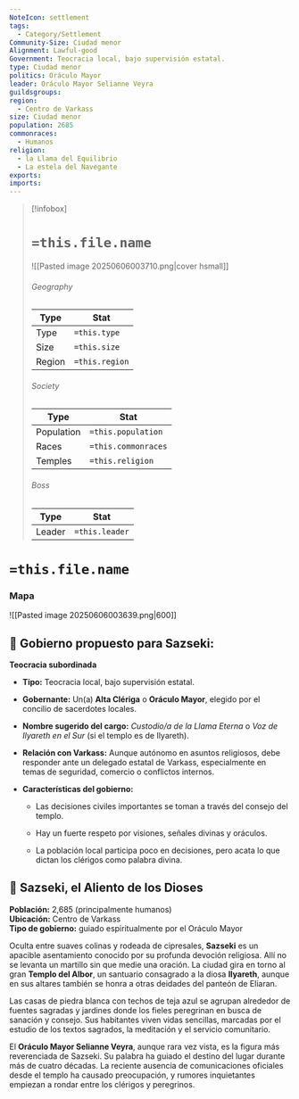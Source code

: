 ```yaml
---
NoteIcon: settlement
tags:
  - Category/Settlement
Community-Size: Ciudad menor
Alignment: Lawful-good
Government: Teocracia local, bajo supervisión estatal.
type: Ciudad menor
politics: Oráculo Mayor
leader: Oráculo Mayor Selianne Veyra
guildsgroups: 
region:
  - Centro de Varkass
size: Ciudad menor
population: 2685
commonraces:
  - Humanos
religion:
  - la Llama del Equilibrio
  - La estela del Navegante
exports: 
imports:
---
```




> [!infobox]
> # `=this.file.name`
> ![[Pasted image 20250606003710.png|cover hsmall]]
> ###### Geography
> Type |  Stat |
> ---|---|
> Type | `=this.type` |
> Size | `=this.size` |
> Region | `=this.region` |
> ###### Society
> Type |  Stat |
> ---|---|
> Population | `=this.population` |
> Races | `=this.commonraces` |
> Temples | `=this.religion`  |
> ###### Boss
> Type |  Stat |
> ---|---|
> Leader | `=this.leader` |


# `=this.file.name`
### Mapa
![[Pasted image 20250606003639.png|600]]

## 📜 Gobierno propuesto para **Sazseki**:

**Teocracia subordinada**

- **Tipo:** Teocracia local, bajo supervisión estatal.
    
- **Gobernante:** Un(a) **Alta Clériga** o **Oráculo Mayor**, elegido por el concilio de sacerdotes locales.
    
- **Nombre sugerido del cargo:** _Custodio/a de la Llama Eterna_ o _Voz de Ilyareth en el Sur_ (si el templo es de Ilyareth).
    
- **Relación con Varkass:** Aunque autónomo en asuntos religiosos, debe responder ante un delegado estatal de Varkass, especialmente en temas de seguridad, comercio o conflictos internos.
    
- **Características del gobierno:**
    
    - Las decisiones civiles importantes se toman a través del consejo del templo.
        
    - Hay un fuerte respeto por visiones, señales divinas y oráculos.
        
    - La población local participa poco en decisiones, pero acata lo que dictan los clérigos como palabra divina.
        

## 🌿 **Sazseki, el Aliento de los Dioses**

**Población:** 2,685 (principalmente humanos)  
**Ubicación:** Centro de Varkass  
**Tipo de gobierno:** guiado espiritualmente por el Oráculo Mayor

Oculta entre suaves colinas y rodeada de cipresales, **Sazseki** es un apacible asentamiento conocido por su profunda devoción religiosa. Allí no se levanta un martillo sin que medie una oración. La ciudad gira en torno al gran **Templo del Albor**, un santuario consagrado a la diosa **Ilyareth**, aunque en sus altares también se honra a otras deidades del panteón de Eliaran.

Las casas de piedra blanca con techos de teja azul se agrupan alrededor de fuentes sagradas y jardines donde los fieles peregrinan en busca de sanación y consejo. Sus habitantes viven vidas sencillas, marcadas por el estudio de los textos sagrados, la meditación y el servicio comunitario.

El **Oráculo Mayor Selianne Veyra**, aunque rara vez vista, es la figura más reverenciada de Sazseki. Su palabra ha guiado el destino del lugar durante más de cuatro décadas. La reciente ausencia de comunicaciones oficiales desde el templo ha causado preocupación, y rumores inquietantes empiezan a rondar entre los clérigos y peregrinos.

